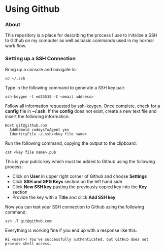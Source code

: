 # Using Github

### About

This repository is a place for describing the process I use to initalize a SSH to Github on my computer as well as basic commands used in my normal work flow.

### Setting up a SSH Connection

Bring up a console and navigate to:

    cd ~/.ssh

Type in the following command to generate a SSH key pair:

    ssh-keygen -t ed25519 -C <email address>
    
Follow all information requested by ssh-keygen.  Once complete, check for a **config** file in **~/.ssh**.  If the **config** does not exist, create a new text file and insert the following information:

    Host git@github.com
      AddKebold codeysToAgent yes
      IdentityFile ~/.ssh/<key file name>
      
Run the following command, copying the output to the clipboard:

    cat <key file name>.pub
    
This is your public key which must be added to Github using the following process:

   * Click on **User** in upper right corner of Github and choose **Settings**
   * Click **SSH and GPG Keys** section on the left hand side
   * Click **New SSH key** pasting the previously copied key into the **Key** section
   * Provide the key with a **Title** and click **Add SSH key**

Now you can test your SSH connection to Github using the following command:

    ssh -T git@github.com

Everything is working fine if you end up with a response like this:

    Hi <user>! You've successfully authenticated, but GitHub does not provide shell access.
